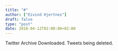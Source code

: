 ```yaml
---
title: "#"
author: ["Eivind Hjertnes"]
draft: false
type: "post"
date: 2018-04-12T02:00:00+02:00
---
```


Twitter Archive Downloaded. Tweets being deleted.
